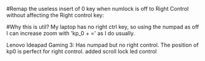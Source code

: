 #Remap the useless insert of 0 key when numlock is off to Right Control without affecting the Right control key:

#Why this is util? My laptop has no right ctrl key, so using the numpad as off I can increase zoom with 'kp_0 + =' as I do usually.

Lenovo Ideapad Gaming 3: Has numpad but no right control. The position of kp0 is perfect for right control.
added scroll lock led control
